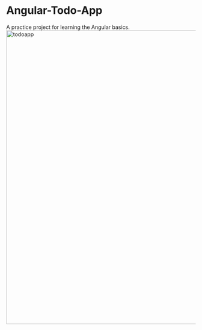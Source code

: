 # Angular-Todo-App
A practice project for learning the Angular basics.
<img width="942" height="782" alt="todoapp" src="https://github.com/user-attachments/assets/f6daf743-6407-4a53-9914-e09fe34d18da" />

